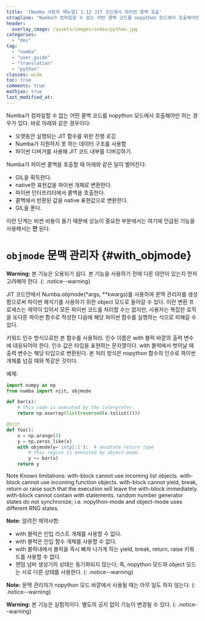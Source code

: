 ```yaml
---
title: '[Numba 사용자 매뉴얼] 1.12 JIT 코드에서 파이썬 콜백 호출'
strapline: "Numba가 컴파일할 수 없는 어떤 콜백 코드를 nopython 모드에서 호출해야만 하는 경우가 있다."
header:
  overlay_image: /assets/images/index/python.jpg
categories:
  - "dev"
tag:
  - "numba"
  - "user_guide"
  - "translation"
  - "python"
classes: wide
toc: true
comments: true
mathjax: true
last_modified_at: 
---
```


Numba가 컴파일할 수 없는 어떤 콜백 코드를 nopython 모드에서 호출해야만 하는 경우가 있다.
바로 아래와 같은 경우이다:

-   오랫동안 실행되는 JIT 함수를 위한 진행 로깅
-   Numba가 지원하지 못 하는 데이터 구조를 사용함
-   파이썬 디버거를 사용해 JIT 코드 내부를 디버깅하기.

Numba가 파이썬 콜백을 호출할 때 아래와 같은 일이 벌어진다:

-   GIL을 획득한다.
-   native한 표현값을 파이썬 개체로 변환한다.
-   파이썬 인터프리터에서 콜백을 호출한다.
-   콜백에서 반환된 값을 native 표현값으로 변환한다.
-   GIL을 푼다.

이런 단계는 비싼 비용이 들기 때문에 성능이 중요한 부분에서는 여기에 언급된 기능을 사용해서는 **안** 된다.

`objmode` 문맥 관리자 {#with_objmode}
=============================

**Warning:** 
본 기능은 오용되기 쉽다.
본 기능을 사용하기 전에 다른 대안이 있는지 먼저 고려해야 한다.
{: .notice--warning}

JIT 코드안에서 Numba.objmode(*args, **kwargs)를 사용하여 문맥 관리자를 생성함으로써
파이썬 해석기를 사용하기 위한 object 모드로 들어갈 수 있다.
이런 변환 프로세스는 제약이 있어서 모든 파이썬 코드를 처리할 수는 없지만, 사용자는 복잡한 로직을 또다른 파이썬 함수로 작성한 다음에
해당 파이썬 함수를 실행하는 식으로 피해갈 수 있다.

키워드 인수 방식으로만 본 함수를 사용하라.
인수 이름은 with 블럭 바깥의 출력 변수에 대응되어야 한다.
인수 값은 타입을 표현하는 문자열이다.
with 블럭에서 벗어날 때 출력 변수는 해당 타입으로 변환된다.
본 처리 방식은 nopython 함수의 인수로 파이썬 개체를 넘길 때와 똑같은 것이다.

예제:
```python
import numpy as np
from numba import njit, objmode

def bar(x):
    # This code is executed by the interpreter.
    return np.asarray(list(reversed(x.tolist())))

@njit
def foo():
    x = np.arange(5)
    y = np.zeros_like(x)
    with objmode(y='intp[:]'):  # annotate return type
        # this region is executed by object-mode.
        y += bar(x)
    return y
```

Note
Known limitations:
with-block cannot use incoming list objects.
with-block cannot use incoming function objects.
with-block cannot yield, break, return or raise such that the execution will leave the with-block immediately.
with-block cannot contain with statements.
random number generator states do not synchronize; i.e. nopython-mode and object-mode uses different RNG states.

**Note:** 
알려진 제약사항:

-   with 블럭은 인입 리스트 개체를 사용할 수 없다.
-   with 블럭은 인입 함수 개체를 사용할 수 없다.
-   with 블럭내에서 블럭을 즉시 빠져 나가게 하는 yield, break, return, raise 키워드를 사용할 수 없다.
-   랜덤 넘버 생성기의 상태는 동기화되지 않는다; 즉, nopython 모드와 object 모드는 서로 다른 상태를 사용한다.
{: .notice--warning}

**Note:** 
문맥 관리자가 nopython 모드 바깥에서 사용될 때는 아무 일도 하지 않는다.
{: .notice--warning}

**Warning:** 
본 기능은 실험적이다. 별도의 공지 없이 기능이 변경될 수 있다.
{: .notice--warning}

